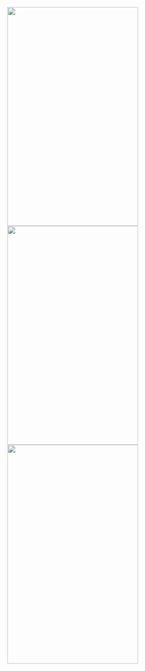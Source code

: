 <img src="https://user-images.githubusercontent.com/53394560/120116832-76174a80-c1a3-11eb-8ba6-69e7236f3dde.png" width="300" height="500">          <img src="https://user-images.githubusercontent.com/53394560/120116864-ad85f700-c1a3-11eb-8a56-869d145e5cc4.png" width="300" height="500">   <img src="https://user-images.githubusercontent.com/53394560/120116902-e45c0d00-c1a3-11eb-8e38-0687d80bc87f.png" width="300" height="500">
